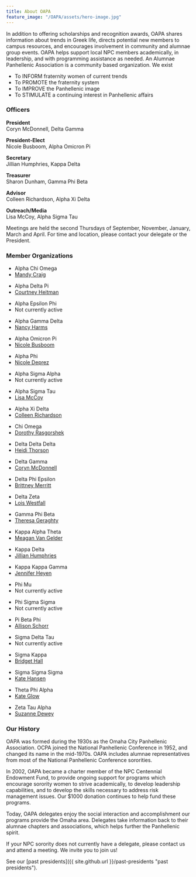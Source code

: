 ```yaml
---
title: About OAPA
feature_image: "/OAPA/assets/hero-image.jpg"
---
```


In addition to offering scholarships and recognition awards, OAPA shares information about trends in
Greek life, directs potential new members to campus resources, and encourages involvement in
community and alumnae group events. OAPA helps support local NPC members academically, in
leadership, and with programming assistance as needed. An Alumnae Panhellenic Association is a
community based organization. We exist
- To INFORM fraternity women of current trends
- To PROMOTE the fraternity system
- To IMPROVE the Panhellenic image
- To STIMULATE a continuing interest in Panhellenic affairs


### Officers

<div class="officers">

<p><strong>President</strong><br>  
Coryn McDonnell, Delta Gamma</p>

<p><strong>President-Elect</strong><br> 
Nicole Busboom, Alpha Omicron Pi</p>

<p><strong>Secretary</strong><br> 
Jillian Humphries, Kappa Delta</p>

<p><strong>Treasurer</strong><br> 
Sharon Dunham, Gamma Phi Beta</p> 

<p><strong>Advisor</strong><br> 
Colleen Richardson, Alpha Xi Delta</p>

<p><strong>Outreach/Media</strong><br> 
Lisa McCoy, Alpha Sigma Tau</p> 

</div>

Meetings are held the second Thursdays of September, November, January, March and April. For time and location, please contact your delegate or the President.


### Member Organizations

<div class="members">
<ul>
<li>Alpha Chi Omega</li>
<li><a href="mailto:mandycraig@cox.net?subject=OAPA%20Information">Mandy Craig</a></li>
</ul>
<ul>
<li>Alpha Delta Pi</li>
<li><a href="mailto:enaaadpi.panhellenic@gmail.com?subject=OAPA%20Information">Courtney Heitman</a></li>
</ul>
<ul>
<li>Alpha Epsilon Phi</li>
<li>Not currently active</li>
</ul>
<ul>
<li>Alpha Gamma Delta</li>
<li><a href="mailto:gjwnah@cox.net?subject=OAPA%20Information">Nancy Harms</a></li>
</ul>
<ul>
<li>Alpha Omicron Pi</li>
<li><a href="mailto:nicole.busboom@gmail.com?subject=OAPA%20Information">Nicole Busboom</a></li>
</ul>
<ul>
<li>Alpha Phi</li>
<li><a href="mailto:suppyduppy@cox.net?subject=OAPA%20Information">Nicole Deprez</a></li>
</ul>
<ul>
<li>Alpha Sigma Alpha</li>
<li>Not currently active</li>
</ul>
<ul>
<li>Alpha Sigma Tau</li>
<li><a href="mailto:lgrm@cox.net?subject=OAPA%20Information">Lisa McCoy</a></li>
</ul>
<ul>
<li>Alpha Xi Delta</li>
<li><a href="mailto:crichardson323@gmail.com?subject=OAPA%20Information">Colleen Richardson</a></li>
</ul>
<ul>
<li>Chi Omega</li>
<li><a href="mailto:momrazz@cox.net?subject=OAPA%20Information">Dorothy Rasgorshek</a></li>
</ul>
<ul>
<li>Delta Delta Delta</li>
<li><a href="mailto:thorson.heidi@gmail.com?subject=OAPA%20Information">Heidi Thorson</a></li>
</ul>
<ul>
<li>Delta Gamma</li>
<li><a href="mailto:corynnydia@gmail.com?subject=OAPA%20Information">Coryn McDonnell</a></li>
</ul>
<ul>
<li>Delta Phi Epsilon</li>
<li><a href="mailto:brittney.j.merritt@gmail.com?subject=OAPA%20Information">Brittney Merritt</a></li>
</ul>
<ul>
<li>Delta Zeta</li>
<li><a href="mailto:lwestfal8@yahoo.com?subject=OAPA%20Information">Lois Westfall</a></li>
</ul>
<ul>
<li>Gamma Phi Beta</li>
<li><a href="mailto:mgeraghty@cox.net?subject=OAPA%20Information">Theresa Geraghty</a></li>
</ul>
<ul>
<li>Kappa Alpha Theta</li>
<li><a href="mailto:meaganvg@yahoo.com?subject=OAPA%20Information">Meagan Van Gelder</a></li>
</ul>
<ul>
<li>Kappa Delta</li>
<li><a href="mailto:jillianhumphries@cox.net?subject=OAPA%20Information">Jillian Humphries</a></li>
</ul>
<ul>
<li>Kappa Kappa Gamma</li>
<li><a href="mailto:jennifer.heyen@yahoo.com?subject=OAPA%20Information">Jennifer Heyen</a></li>
</ul>
<ul>
<li>Phi Mu</li>
<li>Not currently active</li>
</ul>
<ul>
<li>Phi Sigma Sigma</li>
<li>Not currently active</li>
</ul>
<ul>
<li>Pi Beta Phi</li>
<li><a href="mailto:a.schorr11@gmail.com?subject=OAPA%20Information">Allison Schorr</a></li>
</ul>
<ul>
<li>Sigma Delta Tau</li>
<li>Not currently active</li>
</ul>
<ul>
<li>Sigma Kappa</li>
<li><a href="mailto:bridgetsuehall@gmail.com?subject=OAPA%20Information">Bridget Hall</a></li>
</ul>
<ul>
<li>Sigma Sigma Sigma</li>
<li><a href="mailto:kate.hansen@outlook.com?subject=OAPA%20Information">Kate Hansen</a></li>
</ul>
<ul>
<li>Theta Phi Alpha</li>
<li><a href="mailto:kathleenglow@gmail.com?subject=OAPA%20Information">Kate Glow</a></li>
</ul>
<ul>
<li>Zeta Tau Alpha</li>
<li><a href="mailto:suzanneldewey@msn.com?subject=OAPA%20Information">Suzanne Dewey</a></li>
</ul>
</div>


### Our History

OAPA was formed during the 1930s as the Omaha City Panhellenic Association. OCPA joined the National Panhellenic Conference in 1952, and changed its name in the mid-1970s. OAPA includes alumnae representatives from most of the National Panhellenic Conference sororities.

In 2002, OAPA became a charter member of the NPC Centennial Endowment Fund, to provide ongoing support for programs which encourage sorority women to strive academically, to develop leadership capabilities, and to develop the skills necessary to address risk management issues. Our $1000 donation continues to help fund these programs.

Today, OAPA delegates enjoy the social interaction and accomplishment our programs provide the Omaha area. Delegates take information back to their alumnae chapters and associations, which helps further the Panhellenic spirit. 

If your NPC sorority does not currently have a delegate, please contact us and attend a meeting. We invite you to join us!

See our [past presidents]({{ site.github.url }}/past-presidents "past presidents").


